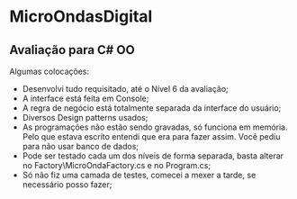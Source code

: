 # MicroOndasDigital
## Avaliação para C# OO
Algumas colocações:
- Desenvolvi tudo requisitado, até o Nível 6 da avaliação;
- A interface está feita em Console;
- A regra de negócio está totalmente separada da interface do usuário;
- Diversos Design patterns usados;
- As programações não estão sendo gravadas, só funciona em memória. Pelo que estava escrito entendi que era para fazer assim. Você pediu para não usar banco de dados;
- Pode ser testado cada um dos níveis de forma separada, basta alterar no Factory\MicroOndaFactory.cs e no Program.cs;
- Só não fiz uma camada de testes, comecei a mexer a tarde, se necessário posso fazer;
